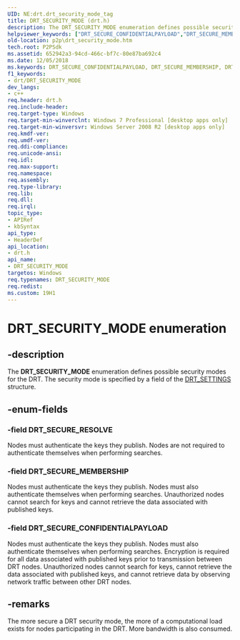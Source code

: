```yaml
---
UID: NE:drt.drt_security_mode_tag
title: DRT_SECURITY_MODE (drt.h)
description: The DRT_SECURITY_MODE enumeration defines possible security modes for the DRT. The security mode is specified by a field of the DRT_SETTINGS structure.
helpviewer_keywords: ["DRT_SECURE_CONFIDENTIALPAYLOAD","DRT_SECURE_MEMBERSHIP","DRT_SECURE_RESOLVE","DRT_SECURITY_MODE","DRT_SECURITY_MODE enumeration [Distributed Routing Tables]","drt/DRT_SECURE_CONFIDENTIALPAYLOAD","drt/DRT_SECURE_MEMBERSHIP","drt/DRT_SECURE_RESOLVE","drt/DRT_SECURITY_MODE","p2p.drt_security_mode"]
old-location: p2p\drt_security_mode.htm
tech.root: P2PSdk
ms.assetid: 652942a3-94cd-466c-bf7c-80e87ba692c4
ms.date: 12/05/2018
ms.keywords: DRT_SECURE_CONFIDENTIALPAYLOAD, DRT_SECURE_MEMBERSHIP, DRT_SECURE_RESOLVE, DRT_SECURITY_MODE, DRT_SECURITY_MODE enumeration [Distributed Routing Tables], drt/DRT_SECURE_CONFIDENTIALPAYLOAD, drt/DRT_SECURE_MEMBERSHIP, drt/DRT_SECURE_RESOLVE, drt/DRT_SECURITY_MODE, p2p.drt_security_mode
f1_keywords:
- drt/DRT_SECURITY_MODE
dev_langs:
- c++
req.header: drt.h
req.include-header: 
req.target-type: Windows
req.target-min-winverclnt: Windows 7 Professional [desktop apps only]
req.target-min-winversvr: Windows Server 2008 R2 [desktop apps only]
req.kmdf-ver: 
req.umdf-ver: 
req.ddi-compliance: 
req.unicode-ansi: 
req.idl: 
req.max-support: 
req.namespace: 
req.assembly: 
req.type-library: 
req.lib: 
req.dll: 
req.irql: 
topic_type:
- APIRef
- kbSyntax
api_type:
- HeaderDef
api_location:
- drt.h
api_name:
- DRT_SECURITY_MODE
targetos: Windows
req.typenames: DRT_SECURITY_MODE
req.redist: 
ms.custom: 19H1
---
```


# DRT_SECURITY_MODE enumeration


## -description


The <b>DRT_SECURITY_MODE</b> enumeration defines possible security modes for the DRT. The security mode is specified by a field of the <a href="https://docs.microsoft.com/windows/desktop/api/drt/ns-drt-drt_settings">DRT_SETTINGS</a> structure.


## -enum-fields




### -field DRT_SECURE_RESOLVE

Nodes must authenticate the keys they publish. Nodes are not required to authenticate themselves when performing searches.


### -field DRT_SECURE_MEMBERSHIP

Nodes must authenticate the keys they publish. Nodes must also authenticate themselves when performing searches. Unauthorized nodes cannot search for  keys and cannot retrieve the data associated with published keys.


### -field DRT_SECURE_CONFIDENTIALPAYLOAD

Nodes must authenticate the keys they publish. Nodes must also authenticate themselves when performing searches. Encryption is required for all data associated with published keys prior to transmission between DRT nodes. Unauthorized nodes cannot search for keys, cannot retrieve the data associated with published keys, and cannot retrieve data by observing network traffic between other DRT nodes.


## -remarks



The more secure a DRT security mode, the more of a computational load exists for nodes participating in the DRT. More bandwidth is also consumed.



